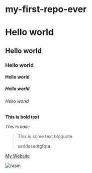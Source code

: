 # my-first-repo-ever
# Hello world
## Hello world
### Hello world
#### Hello world
##### Hello world 
###### Hello world 

**This is bold text**

*This is italic*

>This is some text bloquote
>
>saddasadtgfqta

[My Website](https://encrypted-tbn0.gstatic.com)

![rasm](https://encrypted-tbn0.gstatic.com/images?q=tbn:ANd9GcQJOen3c9HwoWLwXEuW-cLMdP-RYRGou7vohg&s)






